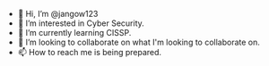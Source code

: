 - 👋 Hi, I’m @jangow123
- 👀 I’m interested in Cyber Security.
- 🌱 I’m currently learning CISSP.
- 💞️ I’m looking to collaborate on what I'm looking to collaborate on.
- 📫 How to reach me is being prepared.

<!---
jangow123/jangow123 is a ✨ special ✨ repository because its `README.md` (this file) appears on your GitHub profile.
You can click the Preview link to take a look at your changes.
--->
